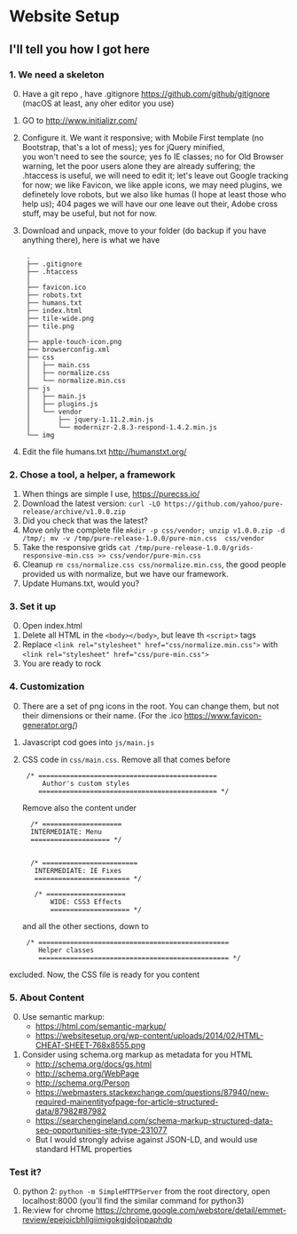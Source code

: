 # Website Setup
## I'll tell you how I got here

### 1. We need a skeleton

0. Have a git repo , have .gitignore https://github.com/github/gitignore (macOS at least, any oher editor you use)

1. GO to  http://www.initializr.com/

2. Configure it. We want it responsive; with Mobile First template (no Bootstrap, that's a lot of mess); yes for jQuery minified,  
you won't need to see the source; yes fo IE classes; no for Old Browser warning, let the poor users alone they are already suffering; the .htaccess is useful, we will need to edit it; 
let's leave out Google tracking for now; we like Favicon, we like apple icons, we may need plugins, we definetely love robots, but we also like humas (I hope at least those who help us); 404 pages we will have our one leave out their, Adobe cross stuff, may be useful, but not for now.

3. Download and unpack, move to your folder (do backup if you have anything there), here is what we have

        .
        ├── .gitignore
        ├── .htaccess
        │  
        ├── favicon.ico
        ├── robots.txt        
        ├── humans.txt
        ├── index.html        
        ├── tile-wide.png
        ├── tile.png        
        │          
        ├── apple-touch-icon.png
        ├── browserconfig.xml
        ├── css
        │   ├── main.css
        │   ├── normalize.css
        │   └── normalize.min.css
        ├── js
        │   ├── main.js
        │   ├── plugins.js
        │   └── vendor
        │       ├── jquery-1.11.2.min.js
        │       └── modernizr-2.8.3-respond-1.4.2.min.js
        └── img
    

4. Edit the file humans.txt http://humanstxt.org/

### 2. Chose a tool, a helper, a framework

1. When things are simple I use, https://purecss.io/
2. Download the latest version: `curl -LO https://github.com/yahoo/pure-release/archive/v1.0.0.zip` 
3. Did you check that was the latest?
4. Move only the complete file `mkdir -p css/vendor; unzip v1.0.0.zip -d /tmp/; mv -v /tmp/pure-release-1.0.0/pure-min.css  css/vendor`
5. Take the responsive grids `cat /tmp/pure-release-1.0.0/grids-responsive-min.css >> css/vendor/pure-min.css `
5. Cleanup  `rm css/normalize.css css/normalize.min.css`, the good people provided us with normalize, but we have our framework.
6. Update Humans.txt, would you?


### 3. Set it up
0. Open index.html
1. Delete all HTML in the `<body></body>`, but leave th `<script>` tags
2. Replace `<link rel="stylesheet" href="css/normalize.min.css">` with `<link rel="stylesheet" href="css/pure-min.css">`
3. You are ready to rock

### 4. Customization
0. There are a set of png icons in the root. You can change them, but not their dimensions or their name. (For the .ico https://www.favicon-generator.org/)
1. Javascript cod goes into `js/main.js`
2. CSS code in `css/main.css`. Remove all that comes before
 
        /* =============================================
            Author's custom styles
           ============================================= */


   Remove also the content under
   
         /* ====================
         INTERMEDIATE: Menu
         ==================== */


         /* ========================
          INTERMEDIATE: IE Fixes
          ======================== */
          
          /* ====================
              WIDE: CSS3 Effects
              ==================== */
   and all the other sections, down to
   
        /* ================================================
           Helper classes
           ================================================ */
  excluded.
  Now, the CSS file is ready for you content
  
  ### 5. About  Content
  
  0. Use semantic markup:  
      - https://html.com/semantic-markup/
      - https://websitesetup.org/wp-content/uploads/2014/02/HTML-CHEAT-SHEET-768x8555.png
  1. Consider using schema.org markup as metadata for you HTML
      - http://schema.org/docs/gs.html
      - http://schema.org/WebPage
      - http://schema.org/Person
      - https://webmasters.stackexchange.com/questions/87940/new-required-mainentityofpage-for-article-structured-data/87982#87982
      - https://searchengineland.com/schema-markup-structured-data-seo-opportunities-site-type-231077
      - But I would strongly advise against JSON-LD, and would use standard HTML properties


### Test it?
0. python 2: `python -m SimpleHTTPServer` from the root directory, open localhost:8000 (you'll find the similar command for python3)
1. Re:view for chrome https://chrome.google.com/webstore/detail/emmet-review/epejoicbhllgiimigokgjdoijnpaphdp


      
  

  










